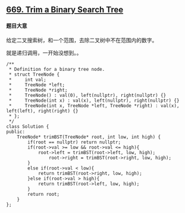 ## [669. Trim a Binary Search Tree](https://leetcode.com/problems/trim-a-binary-search-tree/)

#### 题目大意

给定二叉搜索树，和一个范围，去除二叉树中不在范围内的数字。

就是递归调用，一开始没想到。。

```
/**
 * Definition for a binary tree node.
 * struct TreeNode {
 *     int val;
 *     TreeNode *left;
 *     TreeNode *right;
 *     TreeNode() : val(0), left(nullptr), right(nullptr) {}
 *     TreeNode(int x) : val(x), left(nullptr), right(nullptr) {}
 *     TreeNode(int x, TreeNode *left, TreeNode *right) : val(x), left(left), right(right) {}
 * };
 */
class Solution {
public:
    TreeNode* trimBST(TreeNode* root, int low, int high) {
        if(root == nullptr) return nullptr;
        if(root->val >= low && root->val <= high){
            root->left = trimBST(root->left, low, high);
                root->right = trimBST(root->right, low, high);
        }
        else if(root->val < low){
            return trimBST(root->right, low, high);
        }else if(root->val > high){
            return trimBST(root->left, low, high);
        }
        return root;
    }
};
```
